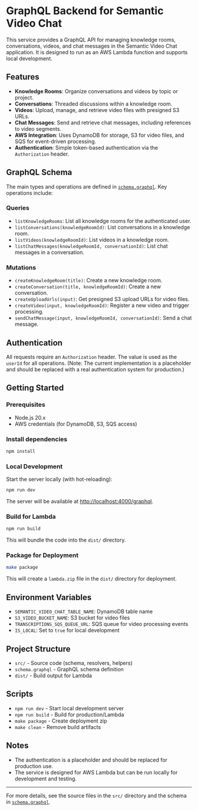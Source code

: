 # GraphQL Backend for Semantic Video Chat

This service provides a GraphQL API for managing knowledge rooms, conversations, videos, and chat messages in the Semantic Video Chat application. It is designed to run as an AWS Lambda function and supports local development.

## Features

- **Knowledge Rooms**: Organize conversations and videos by topic or project.
- **Conversations**: Threaded discussions within a knowledge room.
- **Videos**: Upload, manage, and retrieve video files with presigned S3 URLs.
- **Chat Messages**: Send and retrieve chat messages, including references to video segments.
- **AWS Integration**: Uses DynamoDB for storage, S3 for video files, and SQS for event-driven processing.
- **Authentication**: Simple token-based authentication via the `Authorization` header.

## GraphQL Schema

The main types and operations are defined in [`schema.graphql`](./schema.graphql). Key operations include:

### Queries

- `listKnowledgeRooms`: List all knowledge rooms for the authenticated user.
- `listConversations(knowledgeRoomId)`: List conversations in a knowledge room.
- `listVideos(knowledgeRoomId)`: List videos in a knowledge room.
- `listChatMessages(knowledgeRoomId, conversationId)`: List chat messages in a conversation.

### Mutations

- `createKnowledgeRoom(title)`: Create a new knowledge room.
- `createConversation(title, knowledgeRoomId)`: Create a new conversation.
- `createUploadUrls(input)`: Get presigned S3 upload URLs for video files.
- `createVideo(input, knowledgeRoomId)`: Register a new video and trigger processing.
- `sendChatMessage(input, knowledgeRoomId, conversationId)`: Send a chat message.

## Authentication

All requests require an `Authorization` header. The value is used as the `userId` for all operations. (Note: The current implementation is a placeholder and should be replaced with a real authentication system for production.)

## Getting Started

### Prerequisites

- Node.js 20.x
- AWS credentials (for DynamoDB, S3, SQS access)

### Install dependencies

```bash
npm install
```

### Local Development

Start the server locally (with hot-reloading):

```bash
npm run dev
```

The server will be available at [http://localhost:4000/graphql](http://localhost:4000/graphql).

### Build for Lambda

```bash
npm run build
```

This will bundle the code into the `dist/` directory.

### Package for Deployment

```bash
make package
```

This will create a `lambda.zip` file in the `dist/` directory for deployment.

## Environment Variables

- `SEMANTIC_VIDEO_CHAT_TABLE_NAME`: DynamoDB table name
- `S3_VIDEO_BUCKET_NAME`: S3 bucket for video files
- `TRANSCRIPTIONS_SQS_QUEUE_URL`: SQS queue for video processing events
- `IS_LOCAL`: Set to `true` for local development

## Project Structure

- `src/` - Source code (schema, resolvers, helpers)
- `schema.graphql` - GraphQL schema definition
- `dist/` - Build output for Lambda

## Scripts

- `npm run dev` - Start local development server
- `npm run build` - Build for production/Lambda
- `make package` - Create deployment zip
- `make clean` - Remove build artifacts

## Notes

- The authentication is a placeholder and should be replaced for production use.
- The service is designed for AWS Lambda but can be run locally for development and testing.

---

For more details, see the source files in the `src/` directory and the schema in [`schema.graphql`](./schema.graphql).
